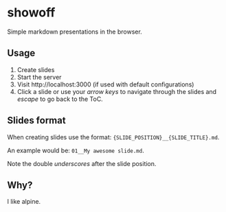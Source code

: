 showoff
=======

Simple markdown presentations in the browser.

Usage
-----

1. Create slides
2. Start the server
3. Visit http://localhost:3000 (if used with default configurations)
4. Click a slide or use your *arrow keys* to navigate through the slides and *escape* to go back to the ToC.

Slides format
-------------

When creating slides use the format: `{SLIDE_POSITION}__{SLIDE_TITLE}.md`.

An example would be: `01__My awesome slide.md`.

Note the double *underscores* after the slide position.

Why?
----

I like alpine.
